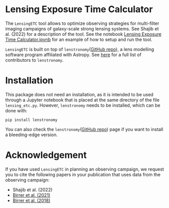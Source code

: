 # Lensing Exposure Time Calculator

The `LensingETC` tool allows to optimize observing strategies for multi-filter 
imaging campaigns of galaxy-scale strong lensing systems. See Shajib et al.
(2022) for a description of the tool. See the notebook [Lensing Exposure 
Time Calculator.ipynb](https://github.com/ajshajib/LensingETC/blob/main/Lensing%20exposure%20time%20calculator.ipynb) for an example of how to setup and run the tool.

`LensingETC` is built on top of `lenstronomy`([GitHub repo](https://github.com/sibirrer/lenstronomy)), 
a lens modelling software program affiliated 
with Astropy. See [here](https://github.com/sibirrer/lenstronomy/blob/main/AUTHORS.rst) 
for a full list of contributors to `lenstronomy`.


# Installation

This package does not need an installation, as it is intended to be used 
through a Jupyter notebook that is placed at the same directory of the file 
`lensing_etc.py`. However, `lenstronomy` needs to be installed, which can be 
done with:

```
pip install lenstronomy
```

You can also check the 
`lenstronomy`([GitHub repo](https://github.com/sibirrer/lenstronomy)) page if you
want to install a bleeding-edge version.

# Acknowledgement

If you have used `LensingETC` in planning an observing campaign, we request 
you to cite the following papers in your publication that uses data from the observing campaign:

- Shajib et al. (2022)
- [Birrer et al. (2021)](https://ui.adsabs.harvard.edu/abs/2021JOSS....6.3283B/abstract)
- [Birrer et al. (2018)](https://ui.adsabs.harvard.edu/abs/2018PDU....22..189B/abstract)
